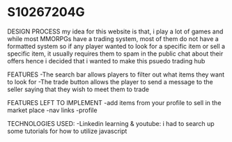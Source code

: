 # S10267204G

DESIGN PROCESS
my idea for this website is that, i play a lot of games and while most MMORPGs have a trading system, most of them do not have a formatted system 
so if any player wanted to look for a specific item or sell a specific item, it usually requires them to spam in the public chat about their offers
hence i decided that i wanted to make this psuedo trading hub

FEATURES
-The search bar allows players to filter out what items they want to look for
-The trade button allows the player to send a message to the seller saying that they wish to meet them to trade

FEATURES LEFT TO IMPLEMENT
-add items from your profile to sell in the market place
-nav links
-profile

TECHNOLOGIES USED:
-Linkedin learning & youtube: i had to search up some tutorials for how to utilize javascript
